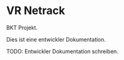 # VR Netrack
BKT Projekt.

Dies ist eine entwickler Dokumentation.

TODO: Entwickler Dokumentation schreiben.